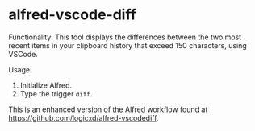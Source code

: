 # alfred-vscode-diff

Functionality: This tool displays the differences between the two most recent items in your clipboard history that exceed 150 characters, using VSCode.

Usage: 
1. Initialize Alfred.
2. Type the trigger `diff`.

This is an enhanced version of the Alfred workflow found at https://github.com/logicxd/alfred-vscodediff.
